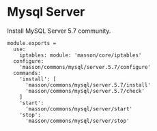 
# Mysql Server

Install MySQL Server 5.7 community.

    module.exports =
      use:
        iptables: module: 'masson/core/iptables'
      configure:
        'masson/commons/mysql/server.5.7/configure'
      commands:
        'install': [
          'masson/commons/mysql/server.5.7/install'
          'masson/commons/mysql/server.5.7/check'
        ]
        'start':
          'masson/commons/mysql/server/start'
        'stop':
          'masson/commons/mysql/server/stop'
